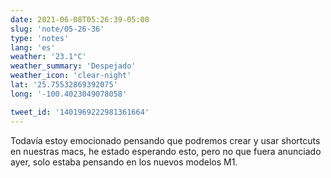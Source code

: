 ```yaml
---
date: 2021-06-08T05:26:39-05:00
slug: 'note/05-26-36'
type: 'notes'
lang: 'es'
weather: '23.1°C'
weather_summary: 'Despejado'
weather_icon: 'clear-night'
lat: '25.75532869392075'
long: '-100.4023049078058'

tweet_id: '1401969222981361664'
---
```

Todavía estoy emocionado pensando que podremos crear y usar shortcuts en nuestras macs, he estado esperando esto, pero no que fuera anunciado ayer, solo estaba pensando en los nuevos modelos M1.